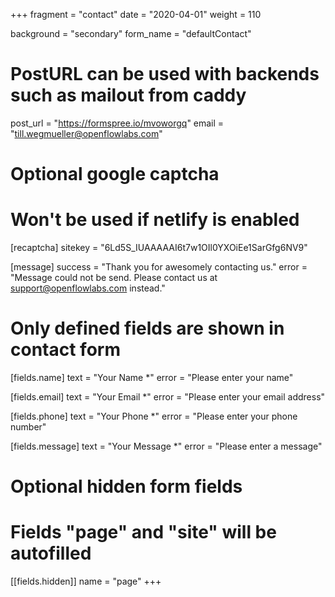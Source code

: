 +++
fragment = "contact"
date = "2020-04-01"
weight = 110

background = "secondary"
form_name = "defaultContact"

# PostURL can be used with backends such as mailout from caddy
post_url = "https://formspree.io/mvoworgq"
email = "till.wegmueller@openflowlabs.com"

# Optional google captcha
# Won't be used if netlify is enabled
[recaptcha]
  sitekey = "6Ld5S_IUAAAAAI6t7w1OIl0YXOiEe1SarGfg6NV9"

[message]
  success = "Thank you for awesomely contacting us."
  error = "Message could not be send. Please contact us at support@openflowlabs.com instead."

# Only defined fields are shown in contact form
[fields.name]
  text = "Your Name *"
  error = "Please enter your name"

[fields.email]
  text = "Your Email *"
  error = "Please enter your email address"

[fields.phone]
  text = "Your Phone *"
  error = "Please enter your phone number"

[fields.message]
  text = "Your Message *"
  error = "Please enter a message"

# Optional hidden form fields
# Fields "page" and "site" will be autofilled
[[fields.hidden]]
  name = "page"
+++

